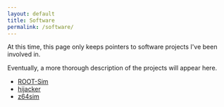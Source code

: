 ```yaml
---
layout: default
title: Software
permalink: /software/
---
```


At this time, this page only keeps pointers to software projects I've been involved in.

Eventually, a more thorough description of the projects will appear here.

* [ROOT-Sim](https://github.com/HPDCS/ROOT-Sim)
* [hijacker](https://github.com/HPDCS/hijacker)
* [z64sim](https://github.com/alessandropellegrini/z64sim)
